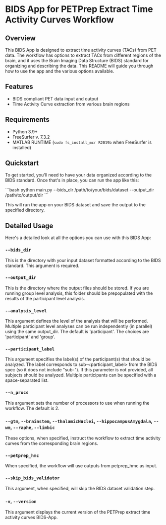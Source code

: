# BIDS App for PETPrep Extract Time Activity Curves Workflow

## Overview

This BIDS App is designed to extract time activity curves (TACs) from PET data. The workflow has options to extract TACs from different regions of the brain, and it uses the Brain Imaging Data Structure (BIDS) standard for organizing and describing the data. This README will guide you through how to use the app and the various options available.

## Features

  * BIDS compliant PET data input and output
  * Time Activity Curve extraction from various brain regions

## Requirements

  * Python 3.9+
  * FreeSurfer v. 7.3.2
  * MATLAB RUNTIME (`sudo fs_install_mcr R2019b` when FreeSurfer is installed)

## Quickstart

To get started, you'll need to have your data organized according to the BIDS standard. Once that's in place, you can run the app like this:

\```bash
python main.py --bids_dir /path/to/your/bids/dataset --output_dir /path/to/output/dir
\```

This will run the app on your BIDS dataset and save the output to the specified directory.

## Detailed Usage

Here's a detailed look at all the options you can use with this BIDS App:

### `--bids_dir`

This is the directory with your input dataset formatted according to the BIDS standard. This argument is required.

### `--output_dir`

This is the directory where the output files should be stored. If you are running group level analysis, this folder should be prepopulated with the results of the participant level analysis.

### `--analysis_level`

This argument defines the level of the analysis that will be performed. Multiple participant level analyses can be run independently (in parallel) using the same output_dir. The default is 'participant'. The choices are 'participant' and 'group'.

### `--participant_label`

This argument specifies the label(s) of the participant(s) that should be analyzed. The label corresponds to sub-<participant_label> from the BIDS spec (so it does not include "sub-"). If this parameter is not provided, all subjects should be analyzed. Multiple participants can be specified with a space-separated list.

### `--n_procs`

This argument sets the number of processors to use when running the workflow. The default is 2.

### `--gtm`, `--brainstem`, `--thalamicNuclei`, `--hippocampusAmygdala`, `--wm`, `--raphe`, `--limbic`

These options, when specified, instruct the workflow to extract time activity curves from the corresponding brain regions.

### `--petprep_hmc`

When specified, the workflow will use outputs from petprep_hmc as input.

### `--skip_bids_validator`

This argument, when specified, will skip the BIDS dataset validation step.

### `-v`, `--version`

This argument displays the current version of the PETPrep extract time activity curves BIDS-App.
